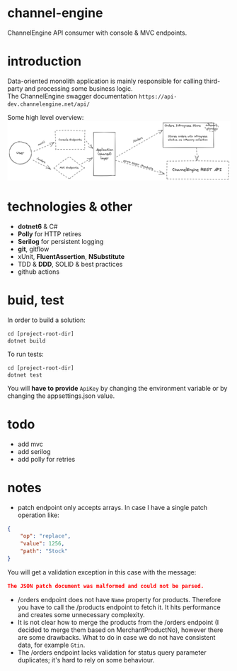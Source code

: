 # channel-engine
ChannelEngine API consumer with console &amp; MVC endpoints.

# introduction
Data-oriented monolith application is mainly responsible for calling third-party and processing some business logic.  
The ChannelEngine swagger documentation ```https://api-dev.channelengine.net/api/```  

Some high level overview:  
![highlevel](https://github.com/omelianlevkovych/channel-engine/blob/main/assets/overview.png)

# technologies & other
- **dotnet6** & C#
- **Polly** for HTTP retires
- **Serilog** for persistent logging
- **git**, gitflow
- xUnit, **FluentAssertion**, **NSubstitute**
- TDD & **DDD**, SOLID & best practices
- github actions

# buid, test
In order to build a solution:
```dotnet
cd [project-root-dir]
dotnet build
```

To run tests:
```dotnet
cd [project-root-dir]
dotnet test
```

You will **have to provide** ```ApiKey``` by changing the environment variable or by changing the appsettings.json value.

# todo
- add mvc
- add serilog
- add polly for retries


# notes
- patch endpoint only accepts arrays. In case I have a single patch operation like:
```JSON
{
    "op": "replace",
    "value": 1256,
    "path": "Stock"
}
```
You will get a validation exception in this case with the message:
```JSON
The JSON patch document was malformed and could not be parsed.
```

- /orders endpoint does not have ```Name``` property for products. Therefore you have to call the /products endpoint to fetch it.
It hits performance and creates some unnecessary complexity.
- It is not clear how to merge the products from the /orders endpoint (I decided to merge them based on MerchantProductNo), however
there are some drawbacks. What to do in case we do not have consistent data, for example ```Gtin```.
- The /orders endpoint lacks validation for status query parameter duplicates; it's hard to rely on some behaviour.

